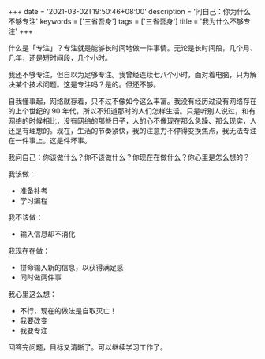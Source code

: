 +++
date = '2021-03-02T19:50:46+08:00'
description = '问自己：你为什么不够专注'
keywords = ['三省吾身']
tags = ['三省吾身']
title = '我为什么不够专注'
+++

什么是「专注」？专注就是能够长时间地做一件事情。无论是长时间段，几个月、几年，还是短时间段，几个小时。

我还不够专注，但自以为足够专注。我曾经连续七八个小时，面对着电脑，只为解决某个技术问题。这是专注吗？是的。但还不够。

自我懂事起，网络就存着，只不过不像如今这么丰富。我没有经历过没有网络存在的上个世纪的 90 年代，所以不知道那时的人们怎样生活。只是听别人说过，和有网络的时候相比，没有网络的那些日子，人的心不像现在那么急躁、那么现实，人还是有理想的。现在，生活的节奏紧快，我的注意力不停得变换焦点，我无法专注在一件事上。这是件坏事。

我问自己：你该做什么？你不该做什么？你现在在做什么？你心里是怎么想的？

我该做：

- 准备补考
- 学习编程

我不该做：

- 输入信息却不消化

我现在在做：

- 拼命输入新的信息，以获得满足感
- 同时做两件事

我心里这么想：

- 不行，现在的做法是自取灭亡！
- 我要改变
- 我要专注

回答完问题，目标又清晰了。可以继续学习工作了。
